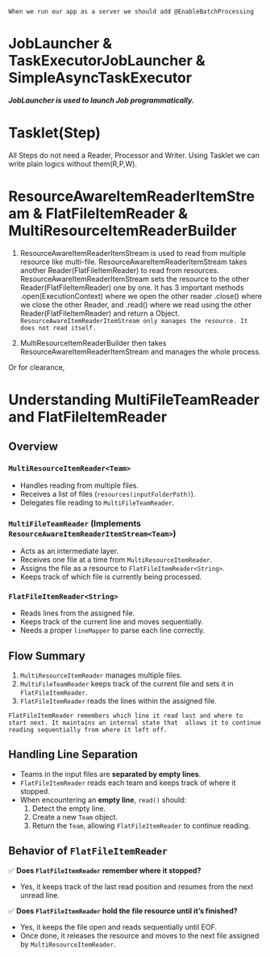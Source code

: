 `When we run our app as a server we should add @EnableBatchProcessing`

# JobLauncher & TaskExecutorJobLauncher & SimpleAsyncTaskExecutor

***JobLauncher is used to launch Job programmatically.***

# Tasklet(Step)

All Steps do not need a Reader, Processor and Writer. Using Tasklet we can write plain logics without
them(R,P,W).

# ResourceAwareItemReaderItemStream & FlatFileItemReader & MultiResourceItemReaderBuilder

1. ResourceAwareItemReaderItemStream is used to read from multiple resource like multi-file.
   ResourceAwareItemReaderItemStream takes another Reader(FlatFileItemReader) to read from resources.
   ResourceAwareItemReaderItemStream sets the resource to the other Reader(FlatFileItemReader) one by one.
   It has 3 important methods .open(ExecutionContext) where we open the other reader .close() where we close the other
   Reader,
   and .read() where we read using the other Reader(FlatFileItemReader) and return a Object.
   `ResourceAwareItemReaderItemStream only manages the resource. It does not read itself.`

2. MultiResourceItemReaderBuilder then takes ResourceAwareItemReaderItemStream and manages the whole process.

Or for clearance,

# Understanding MultiFileTeamReader and FlatFileItemReader

## Overview

### `MultiResourceItemReader<Team>`

- Handles reading from multiple files.
- Receives a list of files (`resources(inputFolderPath)`).
- Delegates file reading to `MultiFileTeamReader`.

### `MultiFileTeamReader` (Implements `ResourceAwareItemReaderItemStream<Team>`)

- Acts as an intermediate layer.
- Receives one file at a time from `MultiResourceItemReader`.
- Assigns the file as a resource to `FlatFileItemReader<String>`.
- Keeps track of which file is currently being processed.

### `FlatFileItemReader<String>`

- Reads lines from the assigned file.
- Keeps track of the current line and moves sequentially.
- Needs a proper `lineMapper` to parse each line correctly.

## Flow Summary

1. `MultiResourceItemReader` manages multiple files.
2. `MultiFileTeamReader` keeps track of the current file and sets it in `FlatFileItemReader`.
3. `FlatFileItemReader` reads the lines within the assigned file.

`FlatFileItemReader remembers which line it read last and where to start next. It maintains an internal state that 
allows it to continue reading sequentially from where it left off.`

## Handling Line Separation
- Teams in the input files are **separated by empty lines**.
- `FlatFileItemReader` reads each team and keeps track of where it stopped.
- When encountering an **empty line**, `read()` should:
   1. Detect the empty line.
   2. Create a new `Team` object.
   3. Return the `Team`, allowing `FlatFileItemReader` to continue reading.

## Behavior of `FlatFileItemReader`
✅ **Does `FlatFileItemReader` remember where it stopped?**
- Yes, it keeps track of the last read position and resumes from the next unread line.

✅ **Does `FlatFileItemReader` hold the file resource until it’s finished?**
- Yes, it keeps the file open and reads sequentially until EOF.
- Once done, it releases the resource and moves to the next file assigned by `MultiResourceItemReader`.
